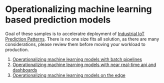 # Operationalizing machine learning based prediction models

Goal of these samples is to acceleratre deployment of [Industrial IoT Prediction Patterns](https://docs.microsoft.com/en-us/azure/architecture/guide/iiot-patterns/iiot-prediction-patterns). There is no one size fits all solution, as there are many considerations, please review them before moving your workload to production.



1. [Operationalizing machine learning models with batch pipelines](./OperationalizeBatch.md)
1. [Operationalizing machine learning models with near real-time api and dashboards](./OperationalizeNearRealTime.md)
1. [Operationalizing machine learning models on the edge](./OperationalizeEdge.md)
